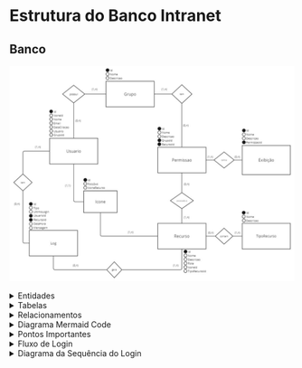 # Estrutura do Banco Intranet

## Banco
![alt text](<img/Modelo - 1.jpg>)

<details>
<summary>Entidades</summary>

## Entidades:

1. **Grupo**
   - **Id**: Identificador único.
   - **Nome**: Nome do grupo.
   - **Descricao**: Descrição do grupo.

2. **Usuario**
   - **Id**: Identificador único.
   - **IconeId**: Chave estrangeira para a tabela `Icone`.
   - **Nome**: Nome completo do usuário.
   - **Email**: Endereço de email do usuário.
   - **DataCriacao**: Data de criação da conta.
   - **Usuario**: Nome de usuário (único).
   - **GrupoId**: Chave estrangeira para a tabela `Grupo`.

3. **Icone**
   - **Id**: Identificador único.
   - **Foto3x4**: Foto da pessoa (BLOB).
   - **IconeRecurso**: Ícone associado (BLOB).

4. **Recurso**
   - **Id**: Identificador único.
   - **Nome**: Nome do recurso.
   - **Descricao**: Descrição do recurso.
   - **Rota**: Caminho do recurso na rede.
   - **IconeId**: Chave estrangeira para a tabela `Icone`.
   - **TipoRecursoId**: Chave estrangeira para a tabela `TipoRecurso`.

5. **TipoRecurso**
   - **Id**: Identificador único.
   - **Descricao**: Descrição do tipo de recurso.
   - **Nome**: Nome do tipo de recurso.

6. **Log**
   - **Id**: Identificador único.
   - **Tipo**: Tipo do log.
   - **UltimoLogin**: Data e hora do último login.
   - **UsuarioId**: Chave estrangeira para a tabela `Usuario`.
   - **RecursoId**: Chave estrangeira para a tabela `Recurso`.
   - **Datahora**: Data e hora do log.
   - **Mensagem**: Mensagem do log.

7. **Permissao**
   - **Id**: Identificador único.
   - **Nome**: Nome da permissão. Pode representar um tipo ou nome descritivo.
   - **Descricao**: Descrição da permissão.
   - **GrupoId**: Chave estrangeira para a tabela `Grupo`.
   - **RecursoId**: Chave estrangeira para a tabela `Recurso`.

8. **Exibicao**
   - **Id**: Identificador único.
   - **Nome**: Nome da exibição.
   - **Descricao**: descrição da exibição.
   - **PermissaoId**: Chave estrangeira para a tabela `Permissao`.

</details>

<details>
<summary>Tabelas</summary>

## Tabelas

#### Grupo
- **Id**: INT (Chave primária)
- **Nome**: STRING
- **Descricao**: STRING

#### Usuario
- **Id**: INT (Chave primária)
- **IconeId**: INT (Chave estrangeira para `Icone.Id`)
- **Nome**: STRING
- **Email**: STRING
- **DataCriacao**: DATETIME
- **Usuario**: STRING
- **GrupoId**: INT (Chave estrangeira para `Grupo.Id`)

#### Icone
- **Id**: INT (Chave primária)
- **Foto3x4**: BLOB
- **IconeRecurso**: BLOB

#### Recurso
- **Id**: INT (Chave primária)
- **Nome**: STRING
- **Descricao**: STRING
- **Rota**: STRING
- **IconeId**: INT (Chave estrangeira para `Icone.Id`)
- **TipoRecursoId**: INT (Chave estrangeira para `TipoRecurso.Id`)

#### TipoRecurso
- **Id**: INT (Chave primária)
- **Descricao**: STRING
- **Nome**: STRING

#### Log
- **Id**: INT (Chave primária)
- **Tipo**: STRING
- **UltimoLogin**: DATETIME
- **UsuarioId**: INT (Chave estrangeira para `Usuario.Id`)
- **RecursoId**: INT (Chave estrangeira para `Recurso.Id`)
- **Datahora**: DATETIME
- **Mensagem**: STRING

#### Permissao
- **Id**: INT (Chave primária)
- **Nome**: STRING
- **Descricao**: STRING
- **GrupoId**: INT (Chave estrangeira para `Grupo.Id`)
- **RecursoId**: INT (Chave estrangeira para `Recurso.Id`)

#### Exibicao
- **Id**: INT (Chave primária)
- **PermissaoId**: INT (Chave estrangeira para `Permissao.Id`)
- **Nome**: STRING
- **Descricao**: STRING
</details>

<details>
<summary>Relacionamentos</summary>

## Relacionamentos

1. **Grupo e Usuario**
   - **Descrição**: Um grupo pode ter vários usuários. Um usuário pertence a um grupo.
   - **Cardinalidade**:Um para muitos (1).
     - **Grupo (1, N) — (0, N) Usuario**: Um grupo pode ter zero ou mais usuários.
     - **Usuario (1, 1) — (1, 1) Grupo**: Cada usuário pertence a um único grupo.

2. **Grupo e Permissao**
   - **Descrição**: Um grupo pode ter várias permissões associadas. Cada permissão pode estar associado a vários grupos.
   - **Cardinalidade**: Muitos para muitos (N).
     - **Grupo (1, N) — (0, N) Permissao**: Um grupo pode ter zero ou mais permissões/perfis.
     - **Permissao (1, 1) — (1, N) Grupo**: Cada permissão pode estar associado a vários grupos.

3. **Recurso e Permissao**
   - **Descrição**: Um recurso pode ter várias permissões associadas. Uma permissão está associada a um recurso.
   - **Cardinalidade**: Muitos para muitos (N).
     - **Recurso (1, N) — (0, N) Permissao**: Um recurso pode ter zero ou mais permissões/perfis.
     - **Permissao (1, 1) — (1, N) Recurso**: Cada permissão está associada a um recurso.

4. **Permissao e Exibicao**
   - **Descrição**: Define quais elementos de uma página são visíveis para um permissão específica. Cada exibição está associada a um única permissão.
   - **Cardinalidade**: Um para muitos (1).
     - **Permissao (1, N) — (0, N) Exibicao**: Um permissão pode ter zero ou mais exibições.
     - **Exibicao (1, 1) — (1, 1) Permissao**: Cada exibição está associada a um único permissão.

5. **Usuario e Log**
   - **Descrição**: Um usuário pode gerar vários logs. Cada log é associado a um único usuário.
   - **Cardinalidade**: Um para muitos (1).
     - **Usuario (1, N) — (0, N) Log**: Um usuário pode gerar zero ou mais logs.
     - **Log (1, 1) — (1, 1) Usuario**: Cada log é associado a um único usuário.

6. **Recurso e Log**
   - **Descrição**: Um recurso pode ter vários logs associados. Cada log está vinculado a um único recurso.
   - **Cardinalidade**: Um para muitos (1).
     - **Recurso (1, N) — (0, N) Log**: Um recurso pode gerar zero ou mais logs.
     - **Log (1, 1) — (1, 1) Recurso**: Cada log está associado a um único recurso.

7. **Recurso e TipoRecurso**
   - **Descrição**: Um recurso é classificado por um tipo específico de recurso. Cada tipo de recurso pode ser associado a vários recursos.
   - **Cardinalidade**: Um para muitos (1).
     - **TipoRecurso (1, N) — (0, N) Recurso**: Um tipo de recurso pode estar associado a zero ou mais recursos.
     - **Recurso (1, 1) — (1, 1) TipoRecurso**: Cada recurso está associado a um único tipo de recurso.

</details>

<details>
<summary>Diagrama Mermaid Code</summary>

## Diagrama ER

O diagrama a seguir representa visualmente o relacionamento entre as tabelas:

```mermaid
erDiagram

    Grupo {
        INT Id PK
        STRING Nome
        STRING Descricao
    }
    
    Usuario {
        INT Id PK
        INT IconeId FK
        STRING Nome
        STRING Email
        DATETIME DataCriacao
        STRING Usuario
        INT GrupoId FK
    }

    
    Icone {
        INT Id PK
        BLOB Foto3x4
        BLOB IconeRecurso
    }
    
    Recurso {
        INT Id PK
        STRING Nome
        STRING Descricao
        STRING Rota
         INT IconeId FK
        STRING TipoRecursoId FK
    }

     TipoRecurso {
        INT Id PK
        STRING Descricao
        STRING Nome
    }
    
    Log {
        INT Id PK
        STRING Tipo
        DATETIME UltimoLogin
        INT UsuarioId FK
        INT RecursoId FK
        DATETIME Datahora
        STRING Mensagem
    }
    
    Permissao {
        INT Id PK
        STRING Nome
        STRING Descricao
        INT GrupoId FK
        INT RecursoId FK
    }
    
    Exibicao {
        INT Id PK
        STRING Nome
        STRING Descricao
        INT PermissaoId FK

    }
    
    Grupo ||--o{ Usuario : "possui"
    Grupo ||--o{ Permissao : "tem"
    Permissao ||--o{ Recurso : "associado a"
    Permissao ||--o{ Exibicao : "define"
    Usuario ||--o{ Log : "gera"
    Usuario ||--o{ Icone : "possui"
    Recurso ||--o{ Icone : "possui"
    Recurso ||--o{ Log : "gera"
    Recurso ||--o{ TipoRecurso : "contem"
```
</details>

<details>
<summary>Pontos Importantes</summary>


## Pontos Importantes

### 1. **Grupo e Usuario**

- **Relacionamento:** Um grupo pode ter vários usuários, mas cada usuário pertence a um único grupo.
- **Importância:** Esse relacionamento é fundamental para organizar os usuários em grupos, facilitando o gerenciamento e a aplicação de permissões ou políticas específicas.

**Exemplo:**
- Um grupo chamado "Administração" pode ter usuários como "Ana", "João" e "Carlos".
- O usuário "Ana" está associado ao grupo "Administração", e seu `GrupoId` é a chave estrangeira que referencia o `Id` do grupo.

### 2. **Grupo e Permissao**

- **Relacionamento:** Um grupo pode ter várias permissões/perfis associados, e cada permissão pode estar vinculado a vários grupos.
- **Importância:** Esse relacionamento permite que diferentes grupos tenham acesso a diferentes conjuntos de permissões e perfis, facilitando a personalização do acesso às aplicações.

**Exemplo:**
- O grupo "Administração" pode ter um perfil chamado "Perfil Completo" que dá acesso total a todas as aplicações.
- O grupo "Usuários" pode ter um perfil chamado "Perfil Básico" com permissões limitadas.

### 3. **Aplicacao e Permissao**

- **Relacionamento:** Cada aplicação pode estar associada a várias permissões/perfis, e cada permissão pode estar associado a várias aplicações.
- **Importância:** Isso permite que as permissões de acesso às aplicações sejam flexíveis e adaptáveis às necessidades dos grupos.

**Exemplo:**
- A aplicação "Sistema de Finanças" pode ter permissões associadas como "Visualizar Relatórios" e "Editar Dados".
- O perfil "Perfil Completo" pode ter acesso a todas as permissões da aplicação "Sistema de Finanças", enquanto o perfil "Perfil Básico" pode ter acesso apenas à visualização de relatórios.

### 4. **Permissao e Exibicao**

- **Relacionamento:** Uma permissão pode definir várias exibições, e cada exibição está associada a um único permissão.
- **Importância:** Define quais elementos (como botões, seções, etc.) são visíveis para cada grupo. Isso é útil para personalizar a interface com base nas permissões.

**Exemplo:**
- O perfil "Perfil Completo" pode ter exibições que mostram todas as seções do sistema.
- O perfil "Perfil Básico" pode ter uma exibição que oculta seções avançadas.

### 5. **Usuario e Log**

- **Relacionamento:** Cada usuário pode gerar vários logs, e cada log é associado a um único usuário.
- **Importância:** Permite rastrear atividades e eventos relacionados a cada usuário, ajudando na auditoria e análise de comportamento.

**Exemplo:**
- O usuário "Ana" pode ter logs que mostram suas atividades no sistema, como login e acesso a diferentes aplicações.

### 6. **Aplicacao e Log**

- **Relacionamento:** Cada aplicação pode gerar vários logs, e cada log está associado a uma única aplicação.
- **Importância:** Facilita o rastreamento de eventos e atividades específicas para cada aplicação, ajudando a identificar problemas e melhorar o desempenho.

**Exemplo:**
- A aplicação "Sistema de Finanças" pode gerar logs de eventos como erros ou acessos, que ajudam a monitorar o uso e detectar falhas.

</details>

<details>
<summary>Fluxo de Login</summary>

## Fluxo de Login

1. **Autenticação Externa**
   - **Entrada do Usuário:** O usuário fornece suas credenciais (nome de usuário e senha) na tela de login.
   - **Solicitação de Autenticação:** A aplicação de login envia as credenciais para o serviço de autenticação externo (outra aplicação) que valida as credenciais.
   - **Resposta do Serviço de Autenticação:** O serviço retorna um resultado indicando se as credenciais são válidas ou não. Se válidas, o serviço pode fornecer um token de autenticação ou um identificador único do usuário.

2. **Verificação de Credenciais**
   - **Resultado da Autenticação:** Se a autenticação for bem-sucedida, o sistema local (o sistema que gerencia as permissões) recebe um token ou identificador do usuário.
   - **Recuperação do Permissões:** O sistema local utiliza o identificador do usuário para recuperar o permissoes associadas ao grupo do usuário no banco de dados, consultando a tabela `Usuario` para encontrar o `GrupoId`.

3. **Recuperação das Permissões**
   - **Determinação do Grupo:** O sistema consulta a tabela `Usuario` para identificar o grupo ao qual o usuário pertence usando o `GrupoId`.
   - **Permissões de Acesso e Exibição:** O sistema consulta as tabelas `Permissao` e `Exibicao` para obter as permissões de acesso e os elementos visíveis para o usuário.

4. **Configuração do Ambiente do Usuário**
   - **Permissões de Acesso:** O sistema ajusta o acesso às aplicações e páginas do sistema de acordo com as permissões.
   - **Permissões de Exibição:** O sistema configura quais elementos são visíveis nas páginas (como botões e seções) com base nas permissões de exibição.

5. **Registro de Log**
   - **Criação de Log:** O sistema registra a tentativa de login e outras ações relevantes na tabela `Log`.
   - **Informações do Log:** Inclui informações como o `UsuarioId`, o `AplicacaoId`, a `Datahora`, e uma mensagem descritiva (por exemplo, "Login bem-sucedido").

6. **Redirecionamento e Acesso**
   - **Redirecionamento:** Após a autenticação e configuração bem-sucedida do ambiente, o usuário é redirecionado para a página inicial do sistema ou para uma página específica conforme definido pelas permissões.

7. **Gerenciamento de Sessão**
   - **Manutenção da Sessão:** O sistema mantém a sessão ativa do usuário, garantindo que o acesso às diferentes partes do sistema seja controlado conforme as permissões.
   - **Controle de Acesso:** Durante a sessão, o sistema verifica continuamente as permissões para garantir que o usuário possa acessar apenas as áreas permitidas.

</details>

<details>
<summary>Diagrama da Sequência do Login</summary>

## Diagrama de Sequência


```mermaid
sequenceDiagram
    participant User
    participant LoginApp
    participant AuthService
    participant LocalSystem
    participant Database

    User->>LoginApp: Fornece credenciais
    LoginApp->>AuthService: Envia credenciais para autenticação
    AuthService-->>LoginApp: Retorna resultado (token/identificador)
    LoginApp->>LocalSystem: Envia identificador de usuário
    LocalSystem->>Database: Consulta permissao associada ao grupo
    Database-->>LocalSystem: Retorna permissões
    LocalSystem->>Database: Registra tentativa de login
    Database-->>LocalSystem: Confirmação de registro
    LocalSystem->>User: Redireciona para página inicial
    LocalSystem->>SessionManager: Mantém sessão ativa
```

</details>